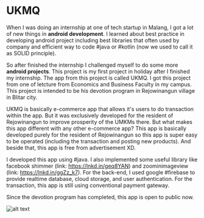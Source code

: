 # UKMQ

When I was doing an internship at one of tech startup in Malang, I got a lot of new things in **android development**. I learned about best practice in developing android project including best libraries that often used by company and efficient way to code #java or #kotlin (now we used to call it as SOLID principle).

So after finished the internship I challenged myself to do some more **android projects**. This project is my first project in holiday after I finished my internship. The app from this project is called UKMQ. I got this project from one of letcture from Economics and Business Faculty in my campus. This project is intended to be his devotion program in Rejowinangun village in Blitar city.

UKMQ is basically e-commerce app that allows it's users to do transaction within the app. But it was exclusively developed for the resident of Rejowinangun to improve prosperity of the UMKMs there. But what makes this app different with any other e-commerce app? This app is basically developed purely for the resident of Rejowinangun so this app is super easy to be operated (including the transaction and posting new products). And beside that, this app is free from advertisement XD.

I developed this app using #java. I also implemented some useful library like facebook shimmer (link: https://lnkd.in/geq8YAN) and zoominimageview (link: https://lnkd.in/ggZz_k7). For the back-end, I used google #firebase to provide realtime database, cloud storage, and user authentication. For the transaction, this app is still using conventional payment gateway.

Since the devotion program has completed, this app is open to public now.

![alt text](https://repository-images.githubusercontent.com/280018409/ca39ee00-75fa-11eb-83fb-8654cbe77cf1)
